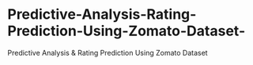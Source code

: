 # Predictive-Analysis-Rating-Prediction-Using-Zomato-Dataset-
Predictive Analysis &amp; Rating Prediction Using Zomato Dataset 
